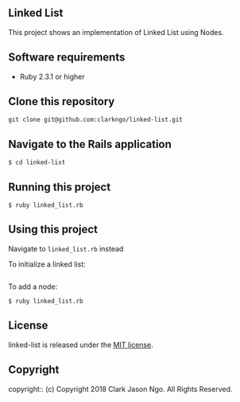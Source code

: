 ## Linked List

This project shows an implementation of Linked List using Nodes.

## Software requirements

- Ruby 2.3.1 or higher

## Clone this repository
```
git clone git@github.com:clarkngo/linked-list.git
```

## Navigate to the Rails application

```
$ cd linked-list
```

## Running this project

```
$ ruby linked_list.rb
```

## Using this project

Navigate to `linked_list.rb`
instead

To initialize a linked list:
```

```

To add a node:
```
$ ruby linked_list.rb
```

## License

linked-list is released under the [MIT license](https://mit-license.org).

## Copyright

copyright:: (c) Copyright 2018 Clark Jason Ngo. All Rights Reserved.
